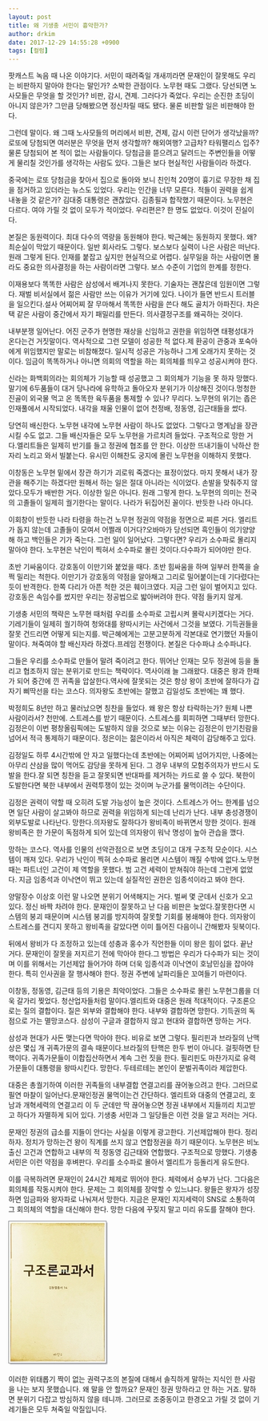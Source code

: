 ```yaml
---
layout: post
title: 왜 기생충 서민이 흉악한가?
author: drkim
date: 2017-12-29 14:55:28 +0900
tags: [컬럼]
---
```

팟캐스트 녹음 때 나온 이야기다. 서민이 때려죽일 개새끼라면 문재인이 잘못해도 우리는 비판하지 말아야 한다는 말인가? 소박한 관점이다. 노무현 때도 그랬다. 당선되면 노사모들은 무엇을 할 것인가? 비판, 감시, 견제. 그러다가 죽었다. 우리는 순진한 초딩이 아니지 않은가? 그만큼 당해봤으면 정신차릴 때도 됐다. 물론 비판할 일은 비판해야 한다.

  


그런데 말이다. 왜 그때 노사모들의 머리에서 비판, 견제, 감시 이런 단어가 생각났을까? 로또에 당첨되면 여러분은 무엇을 먼저 생각할까? 해외여행? 고급차? 타워팰리스 입주? 물론 당첨되어 본 적이 없는 사람들이다. 당첨금을 뜯으려고 달려드는 주변인들을 어떻게 물리칠 것인가를 생각하는 사람도 있다. 그들은 보다 현실적인 사람들이라 하겠다. 

  


중국에는 로또 당첨금을 찾아서 집으로 돌아와 보니 친인척 20명이 흉기로 무장한 채 집을 점거하고 있더라는 뉴스도 있었다. 우리는 인간을 너무 모른다. 적들이 권력을 쉽게 내놓을 것 같은가? 김대중 대통령은 괜찮았다. 김종필과 합작했기 때문이다. 노무현은 다르다. 여야 가릴 것 없이 모두가 적이었다. 우리편은? 한 명도 없었다. 이것이 진실이다.

  


본질은 동원력이다. 최대 다수의 역량을 동원해야 한다. 박근혜는 동원하지 못했다. 왜? 최순실이 막았기 때문이다. 일반 회사라도 그렇다. 보스보다 실력이 나은 사람은 떠난다. 원래 그렇게 된다. 인재를 붙잡고 싶지만 현실적으로 어렵다. 실무일을 하는 사람이면 몰라도 중요한 의사결정을 하는 사람이라면 그렇다. 보스 수준이 기업의 한계를 정한다.

  


이재용보다 똑똑한 사람은 삼성에서 배겨나지 못한다. 기술자는 괜찮은데 임원이면 그렇다. 재벌 비서실에서 젊은 사람만 쓰는 이유가 거기에 있다. 나이가 들면 반드시 트러블을 일으킨다.설사 어찌어찌 잘 무마해서 똑똑한 사람을 쓴다 해도 골치가 아파진다. 차은택 같은 사람이 중간에서 자기 패밀리를 만든다. 의사결정구조를 왜곡하는 것이다.

  


내부분쟁 일어난다. 어진 군주가 현명한 재상을 신임하고 권한을 위임하면 태평성대가 온다는건 거짓말이다. 역사적으로 그런 모델이 성공한 적 없다.제 환공이 관중과 포숙아에게 위임했지만 말로는 비참해졌다. 일시적 성공은 가능하나 그게 오래가지 못하는 것이다. 임금이 똑똑하거나 아니면 의회의 역할을 하는 회의체를 띄우고 성공시켜야 한다.

  


신라는 화백회의라는 회의체가 기능할 때 성공했고 그 회의체가 기능을 못 하자 망했다. 말기에 6두품들이 대거 당나라에 유학하고 돌아오자 분위기가 이상해진 것이다.멍청한 진골이 외국물 먹고 온 똑똑한 육두품을 통제할 수 있나? 무리다. 노무현의 위기는 좁은 인재풀에서 시작되었다. 내각을 채울 인물이 없어 천정배, 정동영, 김근태들을 썼다.

  


당연히 배신한다. 노무현 내각에 노무현 사람이 하나도 없었다. 그렇다고 명계남을 장관 시킬 수도 없고. 그들 배신자들은 모두 노무현을 가르치려 들었다. 구조적으로 망한 거다.엘리트들은 일제히 반기를 들고 정권에 협조를 안 한다. 이상한 뜨내기들이 낙하산 한 자리 노리고 와서 빌붙는다. 유시민 이해찬도 궁지에 몰린 노무현을 이해하지 못했다.

  


이창동은 노무현 밑에서 장관 하기가 괴로워 죽겠다는 표정이었다. 마지 못해서 내가 장관을 해주기는 하겠다만 원해서 하는 일은 절대 아니라는 식이었다. 손발을 맞춰주지 않았다.모두가 배반한 거다. 이상한 일은 아니다. 원래 그렇게 한다. 노무현의 의미는 전국의 고졸들이 일제히 궐기한다는 말이다. 나라가 뒤집어진 꼴이다. 반듯한 나라 아니다.

  


이회창이 반듯한 나라 타령을 하는건 노무현 정권의 약점을 정면으로 찌른 거다. 엘리트가 돕지 않는데 고졸들이 모여서 어쩔래 이거다?오바마가 당선되면 흑인들이 의기양양해 하고 백인들은 기가 죽는다. 그런 일이 일어났다. 그렇다면? 우리가 소수파로 몰리지 말아야 한다. 노무현은 낙인이 찍혀서 소수파로 몰린 것이다.다수파가 되어야만 한다.

  


초반 기싸움이다. 강호동이 이만기와 붙었을 때다. 초반 힘싸움을 하며 일부러 한쪽을 슬쩍 밀리는 척한다. 이만기가 강호동의 약점을 알아채고 그리로 밀어붙이는데 기다렸다는 듯이 반격한다. 한쪽 다리가 아픈 척한 것은 훼이크였다. 지금 그런 일이 벌어지고 있다. 강호동은 속임수를 썼지만 우리는 정공법으로 밟아버려야 한다. 약점 들키지 않게.

  


기생충 서민의 책략은 노무현 때처럼 우리를 소수파로 고립시켜 몰락시키겠다는 거다. 기레기들이 일제히 궐기하여 청와대를 왕따시키는 사건에서 그것을 보였다. 기득권들을 잘못 건드리면 어떻게 되는지를. 박근혜에게는 고분고분하게 각본대로 연기했던 자들이 말이다. 쳐죽여야 할 배신자라 하겠다.프레임 전쟁이다. 본질은 다수파냐 소수파냐다.

  


그들은 우리를 소수파로 만들어 말려 죽이려고 한다. 뛰어난 인재는 모두 정권에 등을 돌리고 협조하지 않는 분위기로 만드는 책략이다. 역사이래 늘 그래왔다. 대중은 왕과 한패가 되어 중간에 낀 귀족을 압살한다.역사에 잘못되는 것은 항상 왕이 초반에 잘하다가 갑자기 삐딱선을 타는 코스다. 의자왕도 초반에는 잘했고 김일성도 초반에는 꽤 했다.

  


박정희도 8년만 하고 물러났으면 칭찬을 들었다. 왜 왕은 항상 타락하는가? 원체 나쁜 사람이라서? 천만에. 스트레스를 받기 때문이다. 스트레스를 회피하면 그때부터 망한다.김정은이 이번 평창올림픽에는 도발하지 않을 것으로 보는 이유는 김정은이 만기친람을 넘어서 적극 통제하기 때문이다. 정은이는 젊은이라서 아직은 체력이 감당해주고 있다.

  


김정일도 하루 4시간밖에 안 자고 일했다는데 초반에는 어찌어찌 넘어가지만, 나중에는 아무리 산삼을 많이 먹어도 감당을 못하게 된다. 그 경우 내부의 모험주의자가 반드시 도발을 한다.잘 되면 칭찬을 듣고 잘못되면 반대파를 제거하는 카드로 쓸 수 있다. 북한이 도발한다면 북한 내부에서 권력투쟁이 있는 것이며 누군가를 물먹이려는 수단이다.

  


김정은 권력이 약할 때 오히려 도발 가능성이 높은 것이다. 스트레스가 어느 한계를 넘으면 일단 사람이 살고봐야 하므로 권력을 위임하게 되는데 난리가 난다. 내부 충성경쟁이 외부도발로 나타난다. 망한다.의자왕도 잘하다가 왕비족이 바뀌면서 망한 것이다. 원래 왕비족은 한 가문이 독점하게 되어 있는데 의자왕이 워낙 명성이 높아 관습을 깼다.

  


망하는 코스다. 역사를 인물의 선악관점으로 보면 초딩이고 대개 구조적 모순이다. 시스템이 깨져 있다. 우리가 낙인이 찍혀 소수파로 몰리면 시스템이 깨질 수밖에 없다.노무현 때는 파트너인 고건이 제 역할을 못했다. 범 고건 세력이 받쳐줘야 하는데 그런게 없었다. 지금 임종석과 이낙연이 뛰고 있는데 실질적인 권한은 임종석이라고 봐야 한다.

  


양말장수 이상호 이런 말 나오면 분위기 어색해지는 거다. 벌써 몇 군데서 신호가 오고 있다. 정신 바짝 차려야 한다. 문재인이 잘못하고 난 다음 비판은 늦었다.잘못한다면 시스템의 붕괴 때문이며 시스템 붕괴를 방지하여 잘못할 기회를 봉쇄해야 한다. 의자왕이 스트레스를 견디지 못하고 왕비족을 갈았다면 이미 틀어진 다음이니 간해봤자 뒷북이다.

  


뒤에서 왕비가 다 조정하고 있는데 성충과 홍수가 직언한들 이미 왕은 힘이 없다. 끝난 거다. 문재인이 잘못을 저지르기 전에 막아야 한다.그 방법은 우리가 다수파가 되는 것이며 이를 위해서는 기선제압 들어가야 하며 더욱 임종석과 이낙연이 호남민심을 잡아야 한다. 특히 인사권을 잘 행사해야 한다. 정권 주변에 날파리들은 꼬여들기 마련이다.

  


이창동, 정동영, 김근태 등의 기용은 최악이었다. 그들은 소수파로 몰린 노무현그룹을 더욱 갈가리 찢었다. 청산업자들처럼 말이다.엘리트와 대중은 원래 적대적이다. 구조론으로는 질의 결합이다. 질은 외부와 결합해야 한다. 내부와 결합하면 망한다. 기득권의 독점으로 가는 멸망코스다. 삼성이 구글과 결합하지 않고 현대와 결합하면 망하는 거다.



삼성과 현대가 사돈 맺는다면 막아야 한다. 비유로 보면 그렇다. 필리핀과 브라질의 난맥상은 몇십 개 귀족가문의 결속 때문이다.브라질의 탄핵은 한두 번이 아니다. 걸핏하면 탄핵이다. 귀족가문들이 이합집산하면서 계속 그런 짓을 한다. 필리핀도 마찬가지로 유력가문들이 대통령을 왕따시킨다. 망한다. 두테르테는 본인이 문벌귀족이라 제압한다.

  


대중은 총궐기하여 이러한 귀족들의 내부결합 연결고리를 끊어놓으려고 한다. 그러므로 필연 마찰이 일어난다.문재인정권 물먹이는건 간단하다. 엘리트와 대중의 연결고리, 호남과 개혁세력의 연결고리 이 두 군데만 딱 끊어놓으면 정권 내부에서 지들끼리 치고받고 하다가 자멸하게 되어 있다. 기생충 서민과 그 일당들은 이런 것을 알고 저러는 거다.

  


문재인 정권의 급소를 지들이 안다는 사실을 이렇게 광고한다. 기선제압해야 한다. 정리하자. 정치가 망하는건 왕이 직계를 쓰지 않고 연합정권을 하기 때문이다. 노무현은 비노출신 고건과 연합하고 내부의 적 정동영 김근태와 연합했다. 구조적으로 망했다. 기생충 서민은 이런 약점을 후벼판다. 우리를 소수파로 몰아서 엘리트가 등돌리게 유도한다.

  


이를 극복하려면 문재인이 24시간 체제로 뛰어야 한다. 체력에서 승부가 난다. 그다음은 회의체를 작동시켜야 한다. 문제는 그 회의체를 장악할 수 있느냐다. 왕들은 왕자가 성장하면 임금파와 왕자파로 나눠져서 망한다. 지금은 문재인 지지세력이 SNS로 소통하여 그 회의체의 역할을 대신해야 한다. 망한 다음에 꾸짖지 말고 미리 유도를 잘해야 한다.

  


![00.jpg](files/attach/images/198/820/909/00.jpg)

  


이러한 위태롭기 짝이 없는 권력구조의 본질에 대해서 솔직하게 말하는 지식인 한 사람을 나는 보지 못했습니다. 왜 말을 안 할까요? 문재인 정권 망하라고 안 하는 거죠. 말하면 분위기 다잡고 방심하지 않을 테니까. 그러므로 조중동이고 한경오고 가릴 것 없이 기레기들은 모두 쳐죽일 악질입니다.